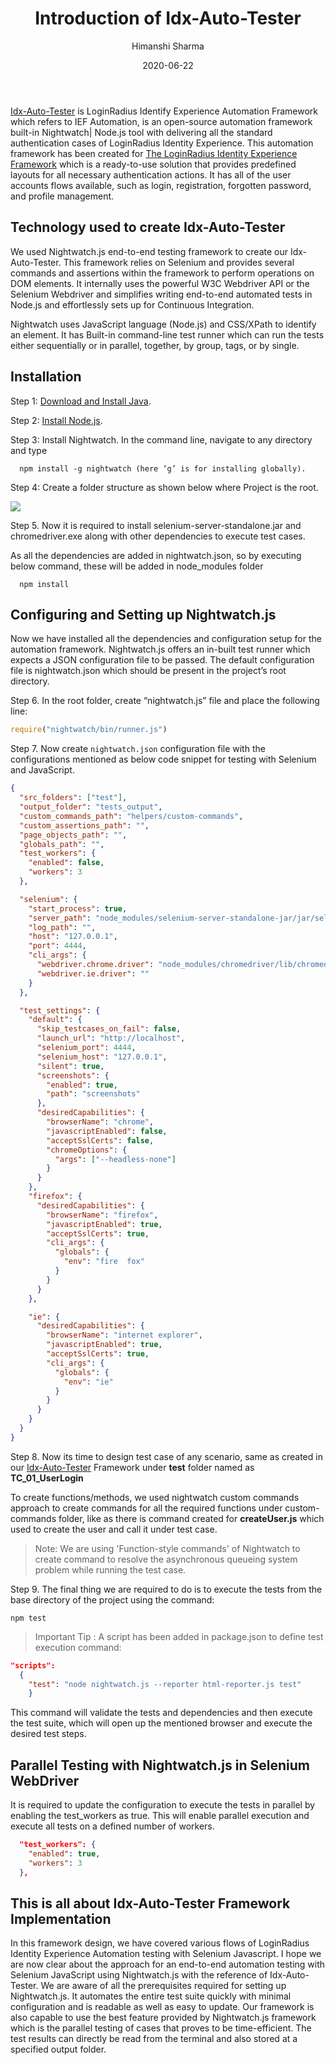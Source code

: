 ﻿---
title: "Introduction of Idx-Auto-Tester"
date: "2020-06-22"
coverImage: idx-auto-tester.webp
author: Himanshi Sharma
tags: ["Automation", "Idx-Auto-Tester"]
---

[Idx-Auto-Tester](https://github.com/LoginRadius/idx-auto-tester) is LoginRadius Identify Experience Automation Framework which refers to IEF Automation, is an open-source automation framework built-in Nightwatch| Node.js tool with delivering all the standard authentication cases of LoginRadius Identity Experience.
This automation framework has been created for [The LoginRadius Identity Experience Framework](https://www.loginradius.com/docs/libraries/identity-experience-framework/overview/#identity-experience-framework) which is a ready-to-use solution that provides predefined layouts for all necessary authentication actions. It has all of the user accounts flows available, such as login, registration, forgotten password, and profile management.

## Technology used to create Idx-Auto-Tester

We used Nightwatch.js end-to-end testing framework to create our Idx-Auto-Tester. This framework relies on Selenium and provides several commands and assertions within the framework to perform operations on DOM elements. It internally uses the powerful W3C Webdriver API or the Selenium Webdriver and simplifies writing end-to-end automated tests in Node.js and effortlessly sets up for Continuous Integration.

Nightwatch uses JavaScript language (Node.js) and CSS/XPath to identify an element. It has Built-in command-line test runner which can run the tests either sequentially or in parallel, together, by group, tags, or by single.

## Installation

Step 1: [Download and Install Java](http://www.oracle.com/technetwork/java/javase/downloads/index.html).

Step 2: [Install Node.js](https://nodejs.org/en/).

Step 3: Install Nightwatch. In the command line, navigate to any directory and type

```
  npm install -g nightwatch (here ‘g’ is for installing globally).
```

Step 4: Create a folder structure as shown below where Project is the root.

![](https://lh6.googleusercontent.com/ELzKfQlR5jHkRzeVW_9S0VxLD8vSfo2hJCvQxf37DZjwaod1Me05BzIs2Vk9unKneDda1PpI6TdmhvH7KnqFgCP0cRhIxORM9sfTn9RSTlTC40pwScwLLprVX2uu6sltu3kClQsc)

Step 5. Now it is required to install selenium-server-standalone.jar and chromedriver.exe along with other dependencies to execute test cases.

As all the dependencies are added in nightwatch.json, so by executing below command, these will be added in node_modules folder

```
  npm install
```

## Configuring and Setting up Nightwatch.js

Now we have installed all the dependencies and configuration setup for the automation framework. Nightwatch.js offers an in-built test runner which expects a JSON configuration file to be passed. The default configuration file is nightwatch.json which should be present in the project’s root directory.

Step 6. In the root folder, create “nightwatch.js” file and place the following line:

```javascript
require("nightwatch/bin/runner.js")
```

Step 7. Now create `nightwatch.json` configuration file with the configurations mentioned as below code snippet for testing with Selenium and JavaScript.

```json
{
  "src_folders": ["test"],
  "output_folder": "tests_output",
  "custom_commands_path": "helpers/custom-commands",
  "custom_assertions_path": "",
  "page_objects_path": "",
  "globals_path": "",
  "test_workers": {
    "enabled": false,
    "workers": 3
  },

  "selenium": {
    "start_process": true,
    "server_path": "node_modules/selenium-server-standalone-jar/jar/selenium-server-standalone-3.13.0.jar",
    "log_path": "",
    "host": "127.0.0.1",
    "port": 4444,
    "cli_args": {
      "webdriver.chrome.driver": "node_modules/chromedriver/lib/chromedriver/chromedriver.exe",
      "webdriver.ie.driver": ""
    }
  },

  "test_settings": {
    "default": {
      "skip_testcases_on_fail": false,
      "launch_url": "http://localhost",
      "selenium_port": 4444,
      "selenium_host": "127.0.0.1",
      "silent": true,
      "screenshots": {
        "enabled": true,
        "path": "screenshots"
      },
      "desiredCapabilities": {
        "browserName": "chrome",
        "javascriptEnabled": false,
        "acceptSslCerts": false,
        "chromeOptions": {
          "args": ["--headless-none"]
        }
      }
    },
    "firefox": {
      "desiredCapabilities": {
        "browserName": "firefox",
        "javascriptEnabled": true,
        "acceptSslCerts": true,
        "cli_args": {
          "globals": {
            "env": "fire  fox"
          }
        }
      }
    },

    "ie": {
      "desiredCapabilities": {
        "browserName": "internet explorer",
        "javascriptEnabled": true,
        "acceptSslCerts": true,
        "cli_args": {
          "globals": {
            "env": "ie"
          }
        }
      }
    }
  }
}
```

Step 8. Now its time to design test case of any scenario, same as created in our [Idx-Auto-Tester](https://github.com/LoginRadius/idx-auto-tester) Framework under **test** folder named as **TC_01_UserLogin**

To create functions/methods, we used nightwatch custom commands approach to create commands for all the required functions under custom-commands folder, like as there is command created for **createUser.js** which used to create the user and call it under test case.

> Note: We are using 'Function-style commands' of Nightwatch to create command to resolve the asynchronous queueing system problem while running the test case.

Step 9. The final thing we are required to do is to execute the tests from the base directory of the project using the command:

```
npm test
```

> Important Tip : A script has been added in package.json to define test execution command:

```json
"scripts":
  {
    "test": "node nightwatch.js --reporter html-reporter.js test"
    }
```

This command will validate the tests and dependencies and then execute the test suite, which will open up the mentioned browser and execute the desired test steps.

## Parallel Testing with Nightwatch.js in Selenium WebDriver

It is required to update the configuration to execute the tests in parallel by enabling the test_workers as true. This will enable parallel execution and execute all tests on a defined number of workers.

```json
  "test_workers": {
    "enabled": true,
    "workers": 3
  },
```

## This is all about Idx-Auto-Tester Framework Implementation

In this framework design, we have covered various flows of LoginRadius Identity Experience Automation testing with Selenium Javascript. I hope we are now clear about the approach for an end-to-end automation testing with Selenium JavaScript using Nightwatch.js with the reference of Idx-Auto-Tester. We are aware of all the prerequisites required for setting up Nightwatch.js. It automates the entire test suite quickly with minimal configuration and is readable as well as easy to update. Our framework is also capable to use the best feature provided by Nightwatch.js framework which is the parallel testing of cases that proves to be time-efficient. The test results can directly be read from the terminal and also stored at a specified output folder.
